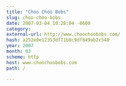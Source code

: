 ```yaml
---
title: "Choo Choo Bobs"
slug: choo-choo-bobs
date: 2007-03-04 10:28:04 -0600
category: 
external-url: http://www.choochoobobs.com/
hash: a252e0e12353df71b8c9df849ab2c540
year: 2007
month: 03
scheme: http
host: www.choochoobobs.com
path: /

---
```



